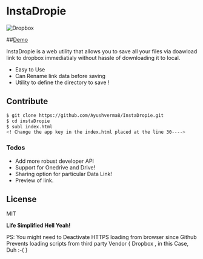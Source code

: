 # InstaDropie

![Dropbox](http://www.iconsdb.com/icons/preview/caribbean-blue/dropbox-xxl.png)

##[Demo](https://ayushverma8.github.io/InstaDropie/)

InstaDropie is a web utility that allows you to save all your files via doawload link to dropbox immediatialy without hassle of downloading it to local.

  - Easy to Use
  - Can Rename link data before saving
  - Utility to define the directory to save !





## Contribute
```sh
$ git clone https://github.com/Ayushverma8/InstaDropie.git
$ cd instaDropie
$ subl index.html 
<! Change the app key in the index.html placed at the line 30---->
```


### Todos

 - Add more robust developer API
 - Support for Onedrive and Drive! 
 - Sharing option for particular Data Link!
 - Preview of link.

License
----

MIT


**Life Simplified Hell Yeah!**

PS: You might need to Deactivate HTTPS loading from browser since Github Prevents loading scripts from third party Vendor { Dropbox , in this Case, Duh :-(  }

